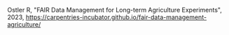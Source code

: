 Ostler R, "FAIR Data Management for Long-term Agriculture Experiments", 2023, https://carpentries-incubator.github.io/fair-data-management-agriculture/
